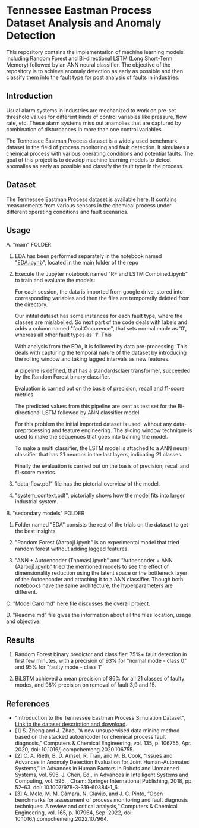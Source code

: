 # Tennessee Eastman Process Dataset Analysis and Anomaly Detection

This repository contains the implementation of machine learning models including Random Forest and Bi-directional LSTM (Long Short-Term Memory) followed by an ANN neural classifier. The objective of the repository is to achieve anomaly detection as early as possible and then classify them into the fault type for post analysis of faults in industries.

## Introduction

Usual alarm systems in industries are mechanized to work on pre-set threshold values for different kinds of control variables like pressure, flow rate, etc. These alarm systems miss out anamolies that are captured by combination of disturbances in more than one control variables. 

The Tennessee Eastman Process dataset is a widely used benchmark dataset in the field of process monitoring and fault detection. It simulates a chemical process with various operating conditions and potential faults. The goal of this project is to develop machine learning models to detect anomalies as early as possible and classify the fault type in the process.

## Dataset

The Tennessee Eastman Process dataset is available [here](https://www.kaggle.com/datasets/averkij/tennessee-eastman-process-simulation-dataset). It contains measurements from various sensors in the chemical process under different operating conditions and fault scenarios.

## Usage

A. "main" FOLDER

1. EDA has been performed separately in the notebook named "[EDA.ipynb](https://github.com/bns1808/MECE788Group1/blob/main/main/EDA.ipynb)", located in the main folder of the repo

2. Execute the Jupyter notebook named "RF and LSTM Combined.ipynb" to train and evaluate the models:

    For each session, the data is imported from google drive, stored into corresponding variables and then
    the files are temporarily deleted from the directory.

    Our intital dataset has some instances for each fault type, where the classes are mislabelled.
    So next part of the code deals with labels and adds a column named "faultOccurence", that sets 
    normal mode as '0', whereas all other fault types as '1'. This 

    With analysis from the EDA, it is followed by data pre-processing. This deals with capturing
    the temporal nature of the dataset by introducing the rolling window and taking lagged intervals
    as new features.

    A pipeline is defined, that has a standardsclaer transformer, succeeded by the Random Forest 
    binary classifier.

    Evaluation is carried out on the basis of precision, recall and f1-score metrics.

    The predicted values from this pipeline are sent as test set for the Bi-directional LSTM 
    followed by ANN classifier model. 

    For this problem the initial imported dataset is used, without any data-preprocessing and 
    feature engineering. The sliding window technique is used to make the sequences that goes
    into training the model.

    To make a multi classifier, the LSTM model is attached to a ANN neural classifier that has 21 
    neurons in the last layers, indicating 21 classes.

    Finally the evaluation is carried out on the basis of precision, recall and f1-score metrics.

3. "data_flow.pdf" file has the pictorial overview of the model.

4. "system_context.pdf", pictorially shows how the model fits into larger industrial system.

B. "secondary models" FOLDER

1. Folder named "EDA" consists the rest of the trials on the dataset to get the best insights

2. "Random Forest (Aarooj).ipynb" is an experimental model that tried random forest without adding lagged features.

3. "ANN + Autoencoder (Thomas).ipynb" and "Autoencoder + ANN (Aarooj).ipynb" tried the mentioned models to see the effect of dimensionality reduction using the latent space or the bottleneck layer of the Autoencoder and attaching it to a ANN classifier. Though both notebooks have the same architecture, the hyperparameters are different.

C. "Model Card.md" [here](https://github.com/bns1808/MECE788Group1/blob/main/Model%20card.md) file discusses the overall project.

D. "Readme.md" file gives the information about all the files location, usage and objective.

## Results

1. Random Forest binary predictor and classifier: 75%+ fault detection in first few minutes, with a precision of 93% for "normal mode - class 0" and 95% for "faulty mode - class 1"

2. BiLSTM achieved a mean precision of 86% for all 21 classes of faulty modes, and 98% precision on removal of fault 3,9 and 15.

## References
- "Introduction to the Tennessee Eastman Process Simulation Dataset", [Link to the dataset description and download](URL_to_dataset).
- [1] S. Zheng and J. Zhao, “A new unsupervised data mining method based on the stacked autoencoder for chemical process fault diagnosis,” Computers & Chemical Engineering, vol. 135, p. 106755, Apr. 2020, doi: 10.1016/j.compchemeng.2020.106755.
- [2] C. A. Rieth, B. D. Amsel, R. Tran, and M. B. Cook, “Issues and Advances in Anomaly Detection Evaluation for Joint Human-Automated Systems,” in Advances in Human Factors in Robots and Unmanned Systems, vol. 595, J. Chen, Ed., in Advances in Intelligent Systems and Computing, vol. 595. , Cham: Springer International Publishing, 2018, pp. 52–63. doi: 10.1007/978-3-319-60384-1_6.
- [3] A. Melo, M. M. Câmara, N. Clavijo, and J. C. Pinto, “Open benchmarks for assessment of process monitoring and fault diagnosis techniques: A review and critical analysis,” Computers & Chemical Engineering, vol. 165, p. 107964, Sep. 2022, doi: 10.1016/j.compchemeng.2022.107964.
